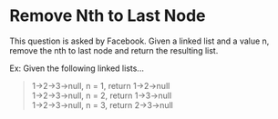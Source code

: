 # Remove Nth to Last Node

This question is asked by Facebook. Given a linked list and a value n, remove the nth to last node and return the resulting list.


Ex: Given the following linked lists...

> 1->2->3->null, n = 1, return 1->2->null<br>
> 1->2->3->null, n = 2, return 1->3->null<br>
> 1->2->3->null, n = 3, return 2->3->null